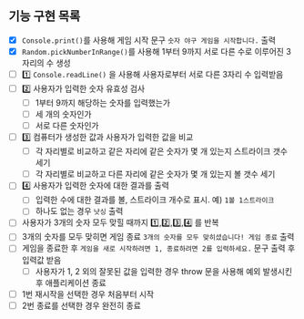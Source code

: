 ## 기능 구현 목록

- [x] `Console.print()`를 사용해 게임 시작 문구 `숫자 야구 게임을 시작합니다.` 출력
- [x] `Random.pickNumberInRange()`를 사용해 1부터 9까지 서로 다른 수로 이루어진 3자리의 수 생성
- [ ] 1️⃣ `Console.readLine()` 을 사용해 사용자로부터 서로 다른 3자리 수 입력받음
- [ ] 2️⃣ 사용자가 입력한 숫자 유효성 검사
  - [ ] 1부터 9까지 해당하는 숫자를 입력했는가
  - [ ] 세 개의 숫자인가
  - [ ] 서로 다른 숫자인가
- [ ] 3️⃣ 컴퓨터가 생성한 값과 사용자가 입력한 값을 비교
  - [ ] 각 자리별로 비교하고 같은 자리에 같은 숫자가 몇 개 있는지 스트라이크 갯수 세기
  - [ ] 각 자리별로 비교하고 다른 자리에 같은 숫자가 몇 개 있는지 볼 갯수 세기
- [ ] 4️⃣ 사용자가 입력한 숫자에 대한 결과를 출력
  - [ ] 입력한 수에 대한 결과를 볼, 스트라이크 개수로 표시. 예) `1볼 1스트라이크`
  - [ ] 하나도 없는 경우 `낫싱` 출력
- [ ] 사용자가 3개의 숫자 모두 맞힐 때까지 1️⃣,2️⃣,3️⃣,4️⃣ 를 반복
- [ ] 3개의 숫자를 모두 맞히면 게임 종료 `3개의 숫자를 모두 맞히셨습니다! 게임 종료` 출력
- [ ] 게임을 종료한 후 `게임을 새로 시작하려면 1, 종료하려면 2를 입력하세요.` 문구 출력 후 입력값 받음
  - [ ] 사용자가 1, 2 외의 잘못된 값을 입력한 경우 throw 문을 사용해 예외 발생시킨 후 애플리케이션 종료
- [ ] 1번 재시작을 선택한 경우 처음부터 시작
- [ ] 2번 종료를 선택한 경우 완전히 종료
